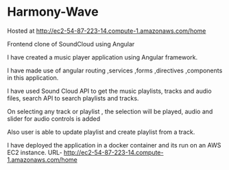 # Harmony-Wave
Hosted at http://ec2-54-87-223-14.compute-1.amazonaws.com/home

Frontend clone of SoundCloud using Angular

I have created a music player application using Angular framework.

I have made use of angular routing ,services ,forms ,directives ,components in this application.

I have used Sound Cloud API to get the music playlists, tracks and audio files, search API to search playlists and tracks.

On selecting any track or playlist , the selection will be played, audio and slider for audio controls is added 

Also user is able to update playlist and create playlist from a track.

I have deployed the application in a docker container and its run on an AWS EC2 instance. URL- http://ec2-54-87-223-14.compute-1.amazonaws.com/home

